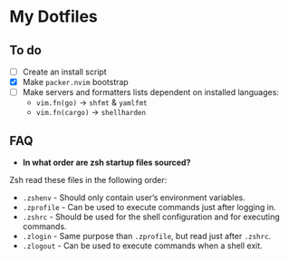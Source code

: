 # My Dotfiles

## To do

- [ ] Create an install script
- [x] Make `packer.nvim` bootstrap
- [ ] Make servers and formatters lists dependent on installed languages:
  - `vim.fn(go)` -> `shfmt` & `yamlfmt`
  - `vim.fn(cargo)` -> `shellharden`

## FAQ

- **In what order are zsh startup files sourced?**

Zsh read these files in the following order:

  - `.zshenv` - Should only contain user’s environment variables.
  - `.zprofile` - Can be used to execute commands just after logging in.
  - `.zshrc` - Should be used for the shell configuration and for executing commands.
  - `.zlogin` - Same purpose than `.zprofile`, but read just after `.zshrc`.
  - `.zlogout` - Can be used to execute commands when a shell exit.
